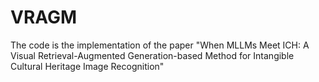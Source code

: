 # VRAGM
The code is the implementation of the paper "When MLLMs Meet ICH: A Visual Retrieval-Augmented Generation-based Method for Intangible Cultural Heritage Image Recognition"
